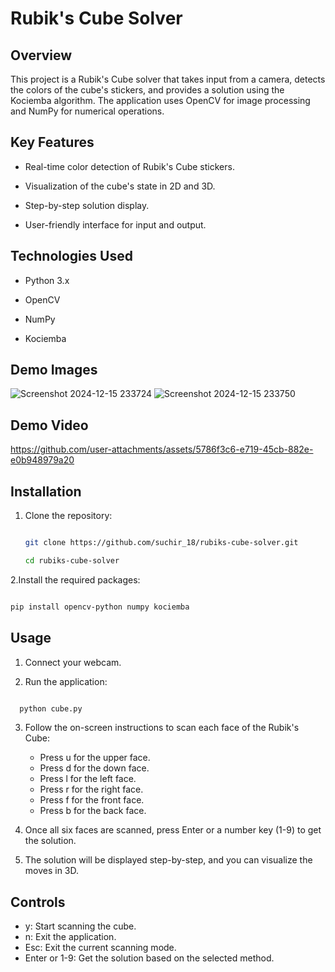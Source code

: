 # Rubik's Cube Solver


## Overview

This project is a Rubik's Cube solver that takes input from a camera, detects the colors of the cube's stickers, and provides a solution using the Kociemba algorithm. The application uses OpenCV for image processing and NumPy for numerical operations.


## Key Features

- Real-time color detection of Rubik's Cube stickers.

- Visualization of the cube's state in 2D and 3D.

- Step-by-step solution display.

- User-friendly interface for input and output.


## Technologies Used

- Python 3.x

- OpenCV

- NumPy

- Kociemba

## Demo Images

![Screenshot 2024-12-15 233724](https://github.com/user-attachments/assets/78592a6e-2461-49e0-a834-c3fcebbf77fb)
![Screenshot 2024-12-15 233750](https://github.com/user-attachments/assets/60623ce3-3095-4c50-8330-5fc511f22f0e)

## Demo Video

https://github.com/user-attachments/assets/5786f3c6-e719-45cb-882e-e0b948979a20

## Installation

1. Clone the repository:

   ```bash

   git clone https://github.com/suchir_18/rubiks-cube-solver.git

   cd rubiks-cube-solver

   ```

2.Install the required packages:

```bash

pip install opencv-python numpy kociemba

```

## Usage

  1. Connect your webcam.

  2. Run the application:

  ```bash

    python cube.py

  ```

  3. Follow the on-screen instructions to scan each face of the Rubik's Cube:
      - Press u for the upper face.
      - Press d for the down face.
      - Press l for the left face.
      - Press r for the right face.
      - Press f for the front face.
      - Press b for the back face.

   4. Once all six faces are scanned, press Enter or a number key (1-9) to get the solution.

   5. The solution will be displayed step-by-step, and you can visualize the moves in 3D.

## Controls

  - y: Start scanning the cube.
  - n: Exit the application.
  - Esc: Exit the current scanning mode.
  - Enter or 1-9: Get the solution based on the selected method.
